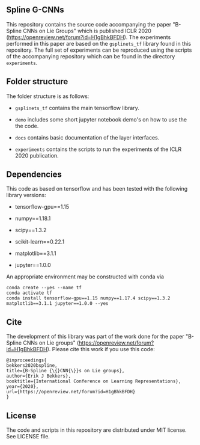 ## Spline G-CNNs

This repository contains the source code accompanying the paper "B-Spline CNNs on Lie Groups" which is published ICLR 2020 (https://openreview.net/forum?id=H1gBhkBFDH). The experiments performed in this paper are based on the `gsplinets_tf` library found in this repository. The full set of experiments can be reproduced using the scripts of the accompanying repository which can be found in the directory `experiments`.

## Folder structure
The folder structure is as follows:

* `gsplinets_tf` contains the main tensorflow library.

* `demo` includes some short jupyter notebook demo's on how to use the the code.

* `docs` contains basic documentation of the layer interfaces.

* `experiments` contains the scripts to run the experiments of the ICLR 2020 publication.

## Dependencies

This code as based on tensorflow and has been tested with the following library versions:

* tensorflow-gpu==1.15

* numpy==1.18.1

* scipy==1.3.2

* scikit-learn==0.22.1

* matplotlib==3.1.1

* jupyter==1.0.0

An appropriate environment may be constructed with conda via

```
conda create --yes --name tf
conda activate tf
conda install tensorflow-gpu==1.15 numpy==1.17.4 scipy==1.3.2 matplotlib==3.1.1 jupyter==1.0.0 --yes
```

## Cite

The development of this library was part of the work done for the paper "B-Spline CNNs on Lie groups" (https://openreview.net/forum?id=H1gBhkBFDH). Please cite this work if you use this code:

```
@inproceedings{
bekkers2020bspline,
title={B-Spline {\{}CNN{\}}s on Lie groups},
author={Erik J Bekkers},
booktitle={International Conference on Learning Representations},
year={2020},
url={https://openreview.net/forum?id=H1gBhkBFDH}
}
```

## License

The code and scripts in this repository are distributed under MIT license. See LICENSE file.
